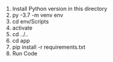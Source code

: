 1. Install Python version in this directory
2. py -3.7 -m venv env
3. cd env/Scripts
4. activate
5. cd ../..
6. cd app
7. pip install -r requirements.txt
8. Run Code